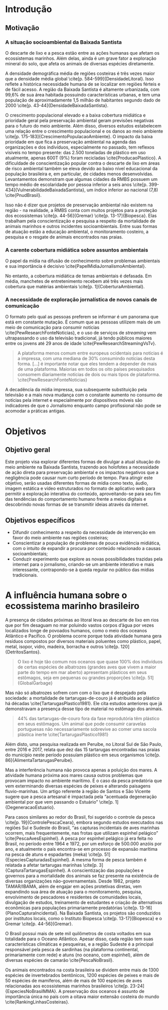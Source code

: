 # Introdução

## Motivação

### A situação socioambiental da Baixada Santista

O descarte de lixo e a pesca estão entre as ações humanas que afetam os ecossistemas marinhos. Além delas, ainda é um grave fator a exploração mineral do solo, que afeta os animais de diversas espécies diretamente.

A densidade demográfica média de regiões costeiras é três vezes maior que a densidade média global \cite[p. 584-599]{DensidadeLitoral}. Isso reflete a histórica necessidade humana de se localizar em regiões férteis e de fácil acesso. A região da Baixada Santista é altamente urbanizada, com 99,6% de sua área habitada possuindo características urbanas, e tem uma população de aproximadamente 1,5 milhão de habitantes segundo dado de 2000 \cite[p. 43-44]{DensidadeBaixadaSantista}.

O crescimento populacional elevado e a baixa cobertura midiática e prioridade geral pela preservação ambiental geram previsões negativas para o futuro do meio ambiente. Além disso, diversos estudos estabelecem uma relação entre o crescimento populacional e os danos ao meio ambiente \cite[p. 175-183]{CrescimentoPopulacaoAmbiente}. O impacto da baixa prioridade em que fica a preservação ambiental na agenda das organizações e dos indivíduos, especialmente no passado, tem reflexos visíveis no tempo presente: das 2.500 toneladas de plástico em uso atualmente, apenas 600T (9%) foram recicladas \cite{ProducaoPlastico}. A dificuldade de conscientização popular contra o descarte de lixo em áreas de risco ambiental também se eleva devido ao baixo nível educacional da população brasileira e, em particular, de cidades menos desenvolvidas. Levantamentos demonstram que algumas cidades da RMBS possuem um tempo médio de escolaridade por pessoa inferior a seis anos \cite[p. 399-434]{VulnerabilidadeBaixadaSantista}, um índice inferior ao nacional (7,8) \cite{PnudBrasil}.

Isso não é dizer que projetos de preservação ambiental não existem na região - na realidade, a RMBS conta com muitos projetos para a proteção dos ecossistemas \cite[p. 44-56]{Gremar} \cite[p. 13-17]{Biopesca}. Elas trabalham pela conscientização e pesquisa a respeito da mortalidade de animais marinhos e outros incidentes socioambientais. Entre suas formas de atuação estão a educação ambiental, o monitoramento costeiro, a pesquisa e o resgate de animais encontrados nas praias.

### A carente cobertura midiática sobre assuntos ambientais

O papel da mídia na difusão de conhecimento sobre problemas ambientais e sua importância é decisivo \cite{PapelMidiaJornalismoAmbiental}. 

No entanto, a cobertura midiática de temas ambientais é defasada. Em média, manchetes de entretenimento recebem até três vezes mais cobertura que matérias ambientais \cite[p. 1]{CoberturaAmbiental}.

### A necessidade de exploração jornalística de novos canais de comunicação

O formato pelo qual as pessoas preferem se informar é um panorama que está em constante mutação. É comum que as pessoas utilizem mais de um meio de comunicação para consumir notícias \cite{PewResearchFonteNoticias}, e o uso de serviços de *streaming* vem ultrapassando o uso da televisão tradicional, já tendo públicos maiores entre os jovens até 29 anos de idade \cite{PewResearchStreamingVsTv}.

> A plataforma menos comum entre europeus ocidentais para notícias é a impressa, com uma mediana de 30% consumindo notícias desta forma. [...] é importante notar que eles tendem a depender de mais de uma plataforma. Maiorias em todos os oito países pesquisados consomem diariamente notícias de dois ou mais tipos de plataforma. \cite{PewResearchFonteNoticias}

A decadência da mídia impressa, sua subsequente substituição pela televisão e a mais nova mudança com o constante aumento no consumo de notícias pela internet e especialmente por dispositivos móveis são indicadores de que o Jornalismo enquanto campo profissional não pode se acomodar a práticas antigas.

# Objetivos

## Objetivo geral

Este projeto visa explorar diferentes formas de divulgar a atual situação do meio ambiente na Baixada Santista, trazendo aos holofotes a necessidade de ação direta para preservação ambiental e os impactos negativos que a negligência pode causar num curto período de tempo. Para atingir este objetivo, serão usadas diferentes formas de mídia como texto, áudio, imagem estática e vídeo estruturados no formato de aplicativo web para permitir a exploração interativa do conteúdo, aproveitando-se para seu fim das tendências do comportamento humano frente a meios digitais e descobrindo novas formas de se transmitir ideias através da internet.

## Objetivos específicos

- Difundir conhecimento a respeito da necessidade de intervenção em favor do meio ambiente nas regiões costeiras;
- Conscientizar a população de problemas de pouca evidência midiática, com o intuito de expandir a procura por conteúdo relacionado a causas socioambientais;
- Conduzir experimento que explore as novas possibilidades trazidas pela internet para o jornalismo, criando-se um ambiente interativo e mais interessante, contrapondo-se à queda regular no público das mídias tradicionais.

# A influência humana sobre o ecossistema marinho brasileiro

A presença de cidades próximas ao litoral leva ao descarte de lixo em rios que por fim desaguam no mar poluindo vastos corpos d’água por vezes localizados  longe de povoados humanos, como o meio dos oceanos Atlântico e Pacífico. O problema ocorre porque toda atividade humana gera resíduos compostos por diversos materiais poluentes  como plástico, papel, metal, isopor, vidro, madeira, borracha e outros \cite[p. 120]{DetritosSantos}.

> O lixo é hoje tão comum nos oceanos que quase 100% dos indivíduos de certas espécies de albatrozes (grandes aves que vivem a maior parte do tempo em mar aberto) apresentam plásticos em seus estômagos, seja em pequenas ou grandes proporções \cite[p. 51]{GlobalGarbage}

Mas não só albatrozes sofrem com com o lixo que é despejado pela sociedade: a mortalidade de tartarugas-de-couro já é atribuída ao plástico há décadas \cite{TartarugasPlastico1981}. Ele cita estudos anteriores que já demonstravam a presença desse tipo de material no estômago dos animais. 

> 44% das tartarugas-de-couro fora da fase reprodutória têm plástico em seus estômagos. Um animal que pode consumir caravelas portuguesas não necessariamente sobrevive ao comer uma sacola plástica inerte \cite{TartarugasPlastico1981}

Além disto, uma pesquisa realizada em Peruíbe, no Litoral Sul de São Paulo, entre 2016 e 2017, relata que dez das 15 tartarugas encontradas nas praias do município neste período possuíam plástico em seus organismos \cite[p. 86]{AlimentaTartarugasPeruibe}.

Mas a interferência humana não provoca apenas a poluição dos mares. A atividade humana próxima aos mares causa outros problemas que provocam impacto no ambiente marítimo. É o caso da pesca predatória que vem exterminando diversas espécies de peixes e alterando paisagens fluvio-marinhas. Um artigo referente à região de Santos e São Vicente sugere que a pesca artesanal é impactada pela “acentuada degeneração ambiental por que vem passando o Estuário” \cite[p. 1]{DegeneracaoEstuario}.

Para casos similares ao redor do Brasil, foi sugerido o controle da pesca \cite[p. 19]{ControlePescaCeara}, embora segundo estudos executados nas regiões Sul e Sudeste do Brasil,  “as capturas incidentais de aves marinhas ocorrem, mais frequentemente, nas frotas que utilizam espinhel pelágico” \cite{PescaAvesEspinhel}. A pesca por espinhel pelágico já era feita no Brasil, no período entre 1964 e 1972, por um esforço de 500.000 anzóis por ano, e atualmente o país encontra-se em processo de expansão marítima na pesca de atuns e espadartes (meka) \cite[p. 51]{EspeciesCapturadasEspinhel}. A mesma forma de pesca também é relatada a afetar tartarugas marinhas \cite[p. 3]{CapturaTartarugasEspinhel}. A conscientização das populações e governos para a mortalidade dos animais se faz presente na existência de diversas organizações não-governamentais. Desde 1982, projeto TAMAR/IBAMA, além de engajar em ações protetivas diretas, vem expandindo sua área de atuação para o monitoramento, pesquisa, envolvimento de pescadores e residentes de comunidades locais, divulgação de estudos, treinamento de estudantes e criação de alternativas econômicas para populações primariamente predatórias \cite[p. 13-16]{PlanoCapturaIncidental}. Na Baixada Santista, os projetos são conduzidos por institutos locais, como o Instituto Biopesca \cite[p. 13-17]{Biopesca} e o Gremar \cite[p. 44-56]{Gremar}.

O Brasil possui mais de sete mil quilômetros de costa voltados em sua totalidade para o Oceano Atlântico. Apesar disso, cada região tem suas características climáticas e pesqueiras, e a região Sudeste é a principal responsável pela pesca de sardinhas (na plataforma continental, primariamente com rede) e atuns (no oceano, com espinhel), além de diversas espécies de camarão \cite{PescaNoBrasil}.

Os animais encontrados na costa brasileira se dividem entre mais de 1300 espécies de invertebrados bentônicos, 1200 espécies de peixes e mais de 50 espécies de mamíferos, além de mais de 100 espécies de aves relacionadas aos ecossistemas marinhos brasileiros \cite[p. 23-24]{EspeciesNoBrasilMMA}. A preservação dos oceanos é assunto de importância única no país com a oitava maior extensão costeira do mundo \cite{RankingLinhasCosteiras}.
